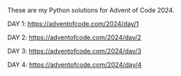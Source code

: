 These are my Python solutions for Advent of Code 2024.

DAY 1: https://adventofcode.com/2024/day/1

DAY 2: https://adventofcode.com/2024/day/2

DAY 3: https://adventofcode.com/2024/day/3

DAY 4: https://adventofcode.com/2024/day/4
